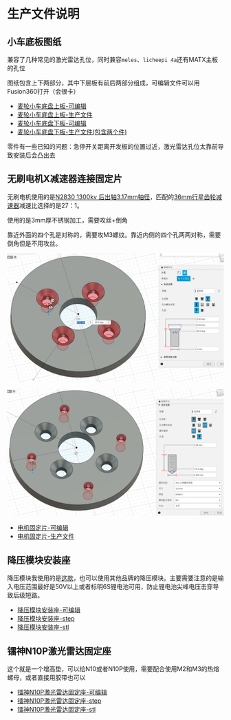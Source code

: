 # 生产文件说明

## 小车底板图纸

兼容了几种常见的激光雷达孔位，同时兼容`meles`、`licheepi 4a`还有MATX主板的孔位

图纸包含上下两部分，其中下层板有前后两部分组成，可编辑文件可以用Fusion360打开（会很卡）

- [麦轮小车底盘上板-可编辑](麦轮小车底盘上板-可编辑.f3d) 
- [麦轮小车底盘上板-生产文件](麦轮小车底盘上板.dxf) 
- [麦轮小车底盘下板-可编辑](麦轮小车底盘下板-可编辑.f3d) 
- [麦轮小车底盘下板-生产文件(包含两个件)](麦轮小车底盘下板(两个件).dxf)

零件有一些已知的问题：急停开关距离开发板的位置过近，激光雷达孔位太靠前导致安装后会凸出去

## 无刷电机X减速器连接固定片

无刷电机使用的是[N2830 1300kv 后出轴3.17mm轴径](https://item.taobao.com/item.htm?_u=l2nf4lkkc6e8&id=776568563843)，匹配的[36mm行星齿轮减速器](https://detail.tmall.com/item.htm?_u=l2nf4lkk9e62&id=620401236914)减速比选择的是27：1。

使用的是3mm厚不锈钢加工，需要攻丝+倒角

靠近外面的四个孔是对称的，需要攻M3螺纹。靠近内侧的四个孔两两对称，需要倒角但是不用攻丝。

![倒角参数图](倒角参数图.png)

![攻丝参数图](攻丝参数图.png)

- [电机固定片-可编辑](电机固定片-可编辑.f3d)
- [电机固定片-生产文件](电机固定片.dxf)

## 降压模块安装座

降压模块我使用的是[这款](https://item.taobao.com/item.htm?_u=l2nf4lkk0252&id=831235040211)，也可以使用其他品牌的降压模块。主要需要注意的是输入电压范围最好是50V以上或者标明6S锂电池可用，防止锂电池尖峰电压击穿导致后级短路。

- [降压模块安装座-可编辑](降压模块安装座-可编辑.f3d)
- [降压模块安装座-step](降压模块安装座.step)
- [降压模块安装座-stl](降压模块安装座.stl)

## 镭神N10P激光雷达固定座

这个就是一个增高垫，可以给N10或者N10P使用，需要配合使用M2和M3的热熔螺母，或者直接用胶带也可以

- [镭神N10P激光雷达固定座-可编辑](镭神N10P激光雷达固定座-可编辑.f3d)
- [镭神N10P激光雷达固定座-step](镭神N10P激光雷达固定座.step)
- [镭神N10P激光雷达固定座-stl](镭神N10P激光雷达固定座.stl)